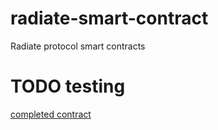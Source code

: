 # radiate-smart-contract
Radiate protocol smart contracts

# TODO testing
[completed contract](https://smartpy.io/ide?code=eJztW21z3LYR_n6_AqE@hGzO1N1p3HE9kad2LHk0seVUkp1JMh4Ojoc7MeJb@SJbbvvfu3glAIJ3tCS36VQcfTgCi8Vi8WDxLAglWVlUDaozXDXlDcI1qstJQ7ISHcKvMCnChElEdVwlZROtqyKL2ir1vcumKeun@_uiKYjur8j1Pm2b4obU@8fP5@EiLG@8gClc3IdGoW8PZbi53KlwnaTkKdMWxUXeVDhu6n3akmkJf8Bp3ILmpMjrySROcV0jMHrh0x5D@it4OkHwlFDTCfD6BQi46nWlPpj3g@hYiK7IGkVRkidNFPk1SdeinD70NaRVfjBRwqvkOqlBGROeIjxFS71JGV6TKlnf@Ev0zSGaTVFG6hpvCPjGe3ny_uT85O1p9OKX6Nejs7eeUEufijRtlSO8v@y6qtslM3V3V98f0lqtq5PTo4ujV0dn0bvTl0dnx6_f_uzqDD1C0N3korgi@cVNSfgEXrzHVYLzxmfyDfksit@BJ6asjE6FKHy@WlXQrSyXxWckLqqVr3psaBdC1tVSyZysRPUpblhNMAnkVJ7hVQK4u_UsqiL65ORTc95UBGeyyxw3_iyYGlI1kxAmL5NNlOHS1MMsvyI3ndlT1Be4xmlLBnyjPytSFnXSaMqcYhW44SdSnYOmfLVTmGQYxp9vXuAU5zHZJV83sEAvkkwK0p9QlpVD4kU5XroiMUkAt0MgMDSTfDVOkkEHBBWSe1LBxP2mrez4ksRX53LwYtEpZzhXXueqZwxBxUdjFTJlqKH1WVs3aEnQBvDUwKCaS5yjZVrEV6ze69vBvWqbMVX@HjBITMYzvYlhUlFusahWFusWbUjzkgNz2JypCUrNulVbsfDLJxLXEV1oRlgOwi7UKXWd5wM7cCmNfzI7tXz4HqfJ6kwATlgu8TcV6HJ6UYEUQjgXM4Nrfk01I6ladxV13ctkvSYVgaWm3MXjjN4ZK6IuoeFphRsciljzm5T@MNFNS9YCYeh70ThUHnpqgFs4abazNfe0s7EQftTrSgnvIZxBQGyLtranx@rApUX5a8lj0tu1NU@dyxC6pdPkLGphjzazZ0h2BGASZjowpblRyNhBVflVhHDTrR@T5nJV4Y84fZ4Vbd4Ya8Fs2LnL7iOwZqo3PKXRrnvUM6DPBqw2jik6Z0thGNMdduTAhqep78BHfHocgJA92THyjPy9hb1mm0l73YYT4zwvWMTjS_qbrVDuggGlG3In2oq8UHYVGNFCWYnqy6JNV9QCArNBC7jaouqsLCTCvG62OZ2lv_4KthBgPjdRWSR507mDxXBOZ4QzSlyBdWZ4q0kTNbA7@rxyOkhHRvGLkTxhHD8YwwuGd_lAgzObIWsv5@Pt4k_glBY7ri0sfakCmqu1udeIBtpmIzGkGWpwPWACGDIkUeZNuWpt491plSow92Gtwz0Ee2xer@lmT13YoZ1GB9mcVYWQlcWXUYxrAtszTUNxtemHNFrKRX0PEgWPSba5Hf0E_CRHgfgggiAbetskaU3Zd9QUUdaCHl@4IWS0OXBuvkIFrBfW8WSrbTRh4cbRXxEbYt9EuqzZ@hhB1FlSO46ajhLTEwSZ@uhPEKb4pmgbH7Jo1jWMhf4ApIDrC_beFPDmMU1eEFguoU_MO5C5t68GPNX8AiokTCAnL0qSR3UByyIY8FcRLUkE4BZArrjTNP9IBqU8QaEdYeENNXJzzl34kWb5VsdseXHgQP6G4p1gUFgYDYXXSd34t8FEPxekT_OpHlCMNXrAk8k@gPjqjRItMvf9RZ8OM6BEIIW3pEDhXVGkBLuas5HRNmC45xLfiizh5VA_BLgjylLqtt_cWeM2DDpbGDPCNXdK1IQY@BxEszY11sCBl3wI4O@OyDb3HpOJqBL9cOODsS6N3rsdyBzcVi7g2mXsvbx34LBFv04jepvcEJOw974hLmFvxKY@7XxBAMTJN_SNsZOwKUfP8UaeYlR8h@bb@Zxk6zaXuxWZqzV7XDzODjk7WFXHutUkCNrtIM9CRHTxzDoQFblQx4uNs4jPpCogUEP@NyYBtIz5oNMekVMMdVSJEUlSoVouzcyxn5oMegD6NBIyf1tSZJve4Z8mRSwTZ9np7oYm9eOtx3erJaAjurKTU9f0Swc@U4uIe9hAwSlkZSQv2s2lhGKSI9h4Kul_LRWykNDPIh15tSPTNIwxGTJb8zIemwR5hFe@HnmmAcrXdjI3cTYHZrj5Z3UCwIhKl2Y@MOc_LnM2qYVFZuTILTTbnT0w5wfmfBfmrGPwDvzZ2gB6aP7qzFm22kPJuuOoapNfgr0QLtEMSAFsASuSkoaIKDnyDPjwEM3MFQFapIodJ3hUQeo@wbt31idgeIvDzj5V4ada6J_oi5uq41KdNo3imRorpf29GKBp4rx6kKQNfCAYQfPuSkj_4Cxj7LQPsRBjWgLr@yNzGIc7WXnORT3WCuN81WGHNcG7LHkgQv9TRGg8SpVnDFzebTvZMZLI_KBxb0PqIC8HZYP8S4YVGSvogQj2nwcieO9E0FiFt1jN_zGiOOA@a2n_1_xoLfxbBZH79eW2cKJ99uwosSzbQz@wbbim3FuSKpyvFEXiFfyrJTD2@AoV9P5iWRX0fBpDUZ3UYXdMNJlQog1ejhrgkH6OM_4tnt8ghGWY1BHQbtym1JMXFf3ixK7vUGnx0byOSY6rpODTQGsiWSTWmHxlHa1TvKEfcJnSiE9WxJc_XfaQXCw9q9nl3JcmIXmj0ZZp8DIlUbFmN2bBx7W8jAo@o4eYNIWhtiEcxxQY_KMuXmVJrhkuKn2PVUC4EADkwmkiT84sYVphCS@LpUsUii3BtibV3CXKKsQw6e_FkNBCcrLOYQvfOwHumoBlNWGYiE2_xbRLeVHUdCX67hCquUaO@4w0mEIYmvxDYQemME4ynNYefXuKvPkTmD_z2UNvAJ24KaobtLzhoC1J3OmggPPkG@i4oDPELmDz2wtM4x69QVZkGY1rq65tfZMti9RTbd@8urANcLfcQ0efwBdonZB01X3c9xLwkWbMt4573XUDSIr3k2yznxab4lGRpzdhfb35lmn5F3et8PSA2zxqa1Kuqea_QWL8_N3v8@Pj01e_XLRPqtcvfo8PCDn9S3z@40d8_OTo1ZsXpy@zy88_nR7DTip62TrZ3Hv2dC9Y5JovTDrBUG6yZGi4TjamGw@Rulke8Xq_bkt2d70tNxUMkq49bbgsUDg@EnUyUq9R2rPE8iNt0SvVPjTpbmEoXjhcpaLBOqkAbMYtongeGleE0PBDk9NV0eXI_ZtA9Gh9rl@Uti4CNfKGj7@YmWL6RaBO6rEhpW2uLAbImGLdE@dKrsVNdZbZ8iwQAMPHHIRVm_vqGx@LZVPjYxffoA5m0L8r0MgDc@bT7sTcunICrlVf67iO7uBlxo1Wfc5nLsvMYSJ679Ly0AH1EOL3XgDuEJuIy2CFgJrP1teGwCgMPB6FgfnsHkDAUnRgG0rcCQS2_YT69ZOeV0EDxI_Gx@ofFvqNWO715xm12wIajT0yOoW4BI5yTf9nQdbHDj2PHXpYlx3IHiZPd8qOnUIxh_iAM1tfhH8e8dn_CsmInxd5tG7zTQKxXuHAccKibQPqtEmWUX5m_MsU@QSOSQlkc7D@HMokPxNg6Uf4g_@jiV_w0C3yG@tfheKDEBtJO4@swTA8RkRKurpFNiHCI7zMokzkQWGGr7p93_q_IZFKXADnY1QO_UrvKZhzLCkkjflPrEsnjN1RBT_OPLG3wxi3xpvBJJFBqdtd6LNdWAOxGPF2eS0_HIhzcgBtCXohUSlJRXlx7UiJ9VmnGZOUpcv@IJRvEUtX2RS4z4iKj7kjkLtFhU4z7A4csmojtZbsh21Df1ihX7xCg8m_AaXySQg-)
